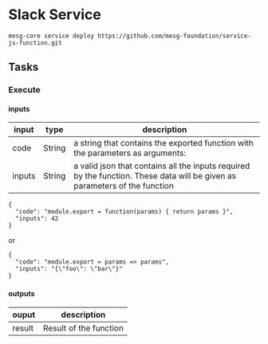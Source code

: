 # Slack Service

```
mesg-core service deploy https://github.com/mesg-foundation/service-js-function.git
```

## Tasks

### Execute

#### inputs
| input | type | description |
| --- | --- | --- |
| code | String | a string that contains the exported function with the parameters as arguments:  |
| inputs | String | a valid json that contains all the inputs required by the function. These data will be given as parameters of the function |

```
{
  "code": "module.export = function(params) { return params }",
  "inputs": 42
}
```

or 
```
{
  "code": "module.export = params => params",
  "inputs": "{\"foo\": \"bar\"}"
}
```

#### outputs
| ouput | description |
| --- | --- |
| result | Result of the function |



